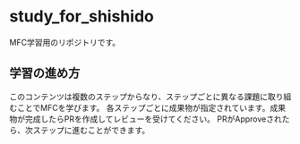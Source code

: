 # study_for_shishido
MFC学習用のリポジトリです。

## 学習の進め方
このコンテンツは複数のステップからなり、ステップごとに異なる課題に取り組むことでMFCを学びます。
各ステップごとに成果物が指定されています。成果物が完成したらPRを作成してレビューを受けてください。
PRがApproveされたら、次ステップに進むことができます。
